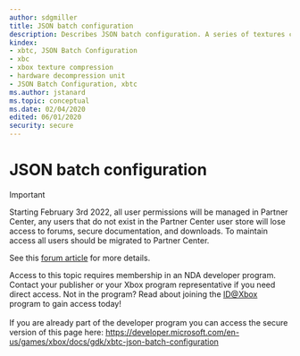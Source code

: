 ```yaml
---
author: sdgmiller
title: JSON batch configuration
description: Describes JSON batch configuration. A series of textures can be compressed to a single archive by using a JSON configuration file. The JSON file contains a section for global options as well as a list of textures with their associated options.
kindex:
- xbtc, JSON Batch Configuration
- xbc
- xbox texture compression
- hardware decompression unit
- JSON Batch Configuration, xbtc
ms.author: jstanard
ms.topic: conceptual
ms.date: 02/04/2020
edited: 06/01/2020
security: secure
---
```


# JSON batch configuration
> [!IMPORTANT]
> Starting February 3rd 2022, all user permissions will be managed in Partner Center, any users that do not exist in the Partner Center user store will lose access to forums, secure documentation, and downloads. To maintain access all users should be migrated to Partner Center. <p></p>See this <a href="https://forums.xboxlive.com/articles/132187/breaking-change-user-access-for-forums-secure-docu.html">forum article</a> for more details.  

 Access to this topic requires membership in an NDA developer program. Contact your publisher or your Xbox program representative if you need direct access. Not in the program? Read about joining the <a href="https://www.xbox.com/Developers/id">ID@Xbox</a> program to gain access today!  <br/><br/>If you are already part of the developer program you can access the secure version of this page here: <a target="_blank" href="https://developer.microsoft.com/en-us/games/xbox/docs/gdk/xbtc-json-batch-configuration">https://developer.microsoft.com/en-us/games/xbox/docs/gdk/xbtc-json-batch-configuration</a>